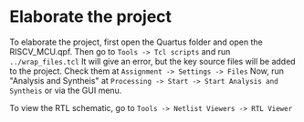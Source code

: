 # Elaborate the project

To elaborate the project, first open the Quartus folder and open the RISCV_MCU.qpf. Then go to
``
 Tools -> Tcl scripts
``
  and run
  ``
  ../wrap_files.tcl
  ``
   It will give an error, but the key source files will be added to the project. Check them at
``
    Assignment -> Settings -> Files
``
Now, run "Analysis and Syntheis" at
``
Processing -> Start -> Start Analysis and Syntheis
``
 or via the GUI menu.

To view the RTL schematic, go to
``
 Tools -> Netlist Viewers -> RTL Viewer
 ``
